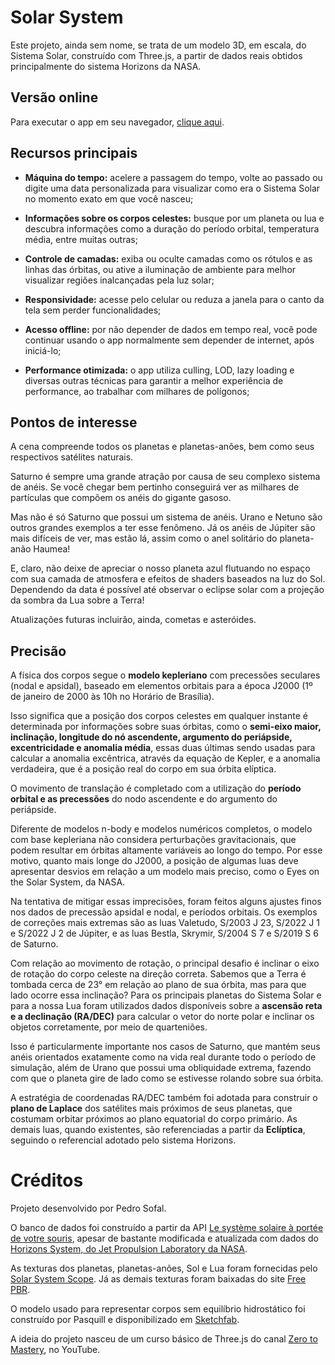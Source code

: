 # Solar System

Este projeto, ainda sem nome, se trata de um modelo 3D, em escala, do Sistema Solar, construído com Three.js, a partir de dados reais obtidos principalmente do sistema Horizons da NASA.

## Versão online

Para executar o app em seu navegador, [clique aqui](https://solar-system-x4vg.onrender.com/).

## Recursos principais

- **Máquina do tempo:** acelere a passagem do tempo, volte ao passado ou digite uma data personalizada para visualizar como era o Sistema Solar no momento exato em que você nasceu;

- **Informações sobre os corpos celestes:** busque por um planeta ou lua e descubra informações como a duração do período orbital, temperatura média, entre muitas outras;

- **Controle de camadas:** exiba ou oculte camadas como os rótulos e as linhas das órbitas, ou ative a iluminação de ambiente para melhor visualizar regiões inalcançadas pela luz solar;

- **Responsividade:** acesse pelo celular ou reduza a janela para o canto da tela sem perder funcionalidades;

- **Acesso offline:** por não depender de dados em tempo real, você pode continuar usando o app normalmente sem depender de internet, após iniciá-lo;

- **Performance otimizada:** o app utiliza culling, LOD, lazy loading e diversas outras técnicas para garantir a melhor experiência de performance, ao trabalhar com milhares de polígonos;

## Pontos de interesse

A cena compreende todos os planetas e planetas-anões, bem como seus respectivos satélites naturais.

Saturno é sempre uma grande atração por causa de seu complexo sistema de anéis. Se você chegar bem pertinho conseguirá ver as milhares de partículas que compõem os anéis do gigante gasoso.

Mas não é só Saturno que possui um sistema de anéis. Urano e Netuno são outros grandes exemplos a ter esse fenômeno. Já os anéis de Júpiter são mais difíceis de ver, mas estão lá, assim como o anel solitário do planeta-anão Haumea!

E, claro, não deixe de apreciar o nosso planeta azul flutuando no espaço com sua camada de atmosfera e efeitos de shaders baseados na luz do Sol. Dependendo da data é possível até observar o eclipse solar com a projeção da sombra da Lua sobre a Terra!

Atualizações futuras incluirão, ainda, cometas e asteróides.

## Precisão

A física dos corpos segue o **modelo kepleriano** com precessões seculares (nodal e apsidal), baseado em elementos orbitais para a época J2000 (1º de janeiro de 2000 às 10h no Horário de Brasília).

Isso significa que a posição dos corpos celestes em qualquer instante é determinada por informações sobre suas órbitas, como o **semi-eixo maior, inclinação, longitude do nó ascendente, argumento do periápside, excentricidade e anomalia média**, essas duas últimas sendo usadas para calcular a anomalia excêntrica, através da equação de Kepler, e a anomalia verdadeira, que é a posição real do corpo em sua órbita elíptica.

O movimento de translação é completado com a utilização do **período orbital e as precessões** do nodo ascendente e do argumento do periápside.

Diferente de modelos n-body e modelos numéricos completos, o modelo com base kepleriana não considera perturbações gravitacionais, que podem resultar em órbitas altamente variáveis ao longo do tempo. Por esse motivo, quanto mais longe do J2000, a posição de algumas luas deve apresentar desvios em relação a um modelo mais preciso, como o Eyes on the Solar System, da NASA.

Na tentativa de mitigar essas imprecisões, foram feitos alguns ajustes finos nos dados de precessão apsidal e nodal, e períodos orbitais. Os exemplos de correções mais extremas são as luas Valetudo, S/2003 J 23, S/2022 J 1 e S/2022 J 2 de Júpiter, e as luas Bestla, Skrymir, S/2004 S 7 e S/2019 S 6 de Saturno.

Com relação ao movimento de rotação, o principal desafio é inclinar o eixo de rotação do corpo celeste na direção correta. Sabemos que a Terra é tombada cerca de 23° em relação ao plano de sua órbita, mas para que lado ocorre essa inclinação? Para os principais planetas do Sistema Solar e para a nossa Lua foram utilizados dados disponíveis sobre a **ascensão reta e a declinação (RA/DEC)** para calcular o vetor do norte polar e inclinar os objetos corretamente, por meio de quarteniões.

Isso é particularmente importante nos casos de Saturno, que mantém seus anéis orientados exatamente como na vida real durante todo o período de simulação, além de Urano que possui uma obliquidade extrema, fazendo com que o planeta gire de lado como se estivesse rolando sobre sua órbita.

A estratégia de coordenadas RA/DEC também foi adotada para construir o **plano de Laplace** dos satélites mais próximos de seus planetas, que costumam orbitar próximos ao plano equatorial do corpo primário. As demais luas, quando existentes, são referenciadas a partir da **Eclíptica**, seguindo o referencial adotado pelo sistema Horizons.

# Créditos

Projeto desenvolvido por Pedro Sofal.

O banco de dados foi construído a partir da API [Le système solaire à portée de votre souris](https://api.le-systeme-solaire.net/), apesar de bastante modificada e atualizada com dados do [Horizons System, do Jet Propulsion Laboratory da NASA](https://ssd.jpl.nasa.gov/).

As texturas dos planetas, planetas-anões, Sol e Lua foram fornecidas pelo [Solar System Scope](https://www.solarsystemscope.com/textures/). Já as demais texturas foram baixadas do site [Free PBR](https://freepbr.com/).

O modelo usado para representar corpos sem equilíbrio hidrostático foi construído por Pasquill e disponibilizado em [Sketchfab](https://sketchfab.com/3d-models/asteroid-low-poly-9a43ef48a70647188576ccb5987b7e64).

A ideia do projeto nasceu de um curso básico de Three.js do canal [Zero to Mastery](https://www.youtube.com/watch?v=KM64t3pA4fs), no YouTube.
